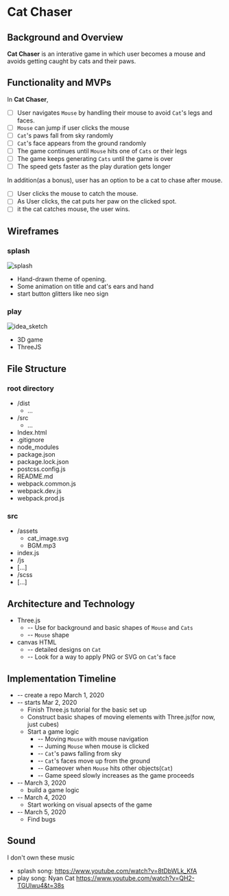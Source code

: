 # Cat Chaser

## Background and Overview 
**Cat Chaser** is an interative game in which user becomes a mouse and avoids getting caught by cats and their paws. 

## Functionality and MVPs
In **Cat Chaser**, 
 - [ ] User navigates ``Mouse`` by handling their mouse to avoid ``Cat``'s legs and faces.
 - [ ] ``Mouse`` can jump if user clicks the mouse
 - [ ] ``Cat``'s paws fall from sky randomly
 - [ ] ``Cat``'s face appears from the ground randomly
 - [ ] The game continues until ``Mouse`` hits one of ``Cats`` or their legs
 - [ ] The game keeps generating ``Cats`` until the game is over
 - [ ] The speed gets faster as the play duration gets longer
 
In addition(as a bonus), user has an option to be a cat to chase after mouse. 
  - [ ] User clicks the mouse to catch the mouse.
  - [ ] As User clicks, the cat puts her paw on the clicked spot. 
  - [ ] it the cat catches mouse, the user wins.

## Wireframes 
### splash
![splash](https://user-images.githubusercontent.com/56740477/75640956-b5539600-5c04-11ea-87e4-1e25b3302853.PNG)
- Hand-drawn theme of opening. 
- Some animation on title and cat's ears and hand
- start button glitters like neo sign

### play
![idea_sketch](https://user-images.githubusercontent.com/56740477/75639399-905c2480-5bfe-11ea-8f79-7daf409c2839.PNG)
- 3D game
- ThreeJS

## File Structure
### root directory
* /dist 
  * …
* /src
  * …
* Index.html
* .gitignore
* node_modules
* package.json
* package.lock.json
* postcss.config.js
* README.md
* webpack.common.js
* webpack.dev.js
* webpack.prod.js

### src
* /assets
  * cat_image.svg
  * BGM.mp3
* index.js
* /js
 * [...]
* /scss
 * [...]

## Architecture and Technology 
* Three.js
  * -- Use for background and basic shapes of ``Mouse`` and ``Cats``
  * -- ``Mouse`` shape 
* canvas HTML
  * -- detailed designs on ``Cat``
  * -- Look for a way to apply PNG or SVG on ``Cat``'s face


## Implementation Timeline 
* -- create a repo March 1, 2020
* -- starts Mar 2, 2020
  * Finish Three.js tutorial for the basic set up
  * Construct basic shapes of moving elements with Three.js(for now, just cubes)
  * Start a game logic
    * -- Moving ``Mouse`` with mouse navigation
    * -- Juming ``Mouse`` when mouse is clicked
    * -- ``Cat``'s paws falling from sky
    * -- ``Cat``'s faces move up from the ground
    * -- Gameover when ``Mouse`` hits other objects(``Cat``)
    * -- Game speed slowly increases as the game proceeds
* -- March 3, 2020
  * build a game logic
* -- March 4, 2020
  * Start working on visual apsects of the game
* -- March 5, 2020
  * Find bugs

## Sound
I don't own these music
* splash song: https://www.youtube.com/watch?v=8tDbWLk_KfA
* play song: Nyan Cat https://www.youtube.com/watch?v=QH2-TGUlwu4&t=38s


